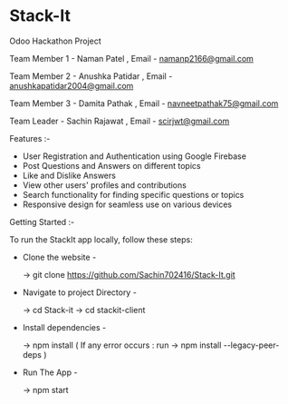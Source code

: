 # Stack-It
Odoo Hackathon Project

Team Member 1 - Naman Patel ,  Email - namanp2166@gmail.com

Team Member 2 - Anushka Patidar ,  Email - anushkapatidar2004@gmail.com

Team Member 3 - Damita Pathak ,  Email - navneetpathak75@gmail.com

Team Leader - Sachin Rajawat ,  Email - scirjwt@gmail.com


Features :-
- User Registration and Authentication using Google Firebase
- Post Questions and Answers on different topics
- Like and Dislike Answers
- View other users' profiles and contributions
- Search functionality for finding specific questions or topics
- Responsive design for seamless use on various devices


Getting Started :-

To run the StackIt app locally, follow these steps:
- Clone the website -
  
   -> git clone https://github.com/Sachin702416/Stack-It.git
- Navigate to project Directory -
  
   -> cd Stack-it
   -> cd stackit-client
- Install dependencies -

   -> npm install
   ( If any error occurs : run -> npm install --legacy-peer-deps )
- Run The App -
  
   -> npm start


